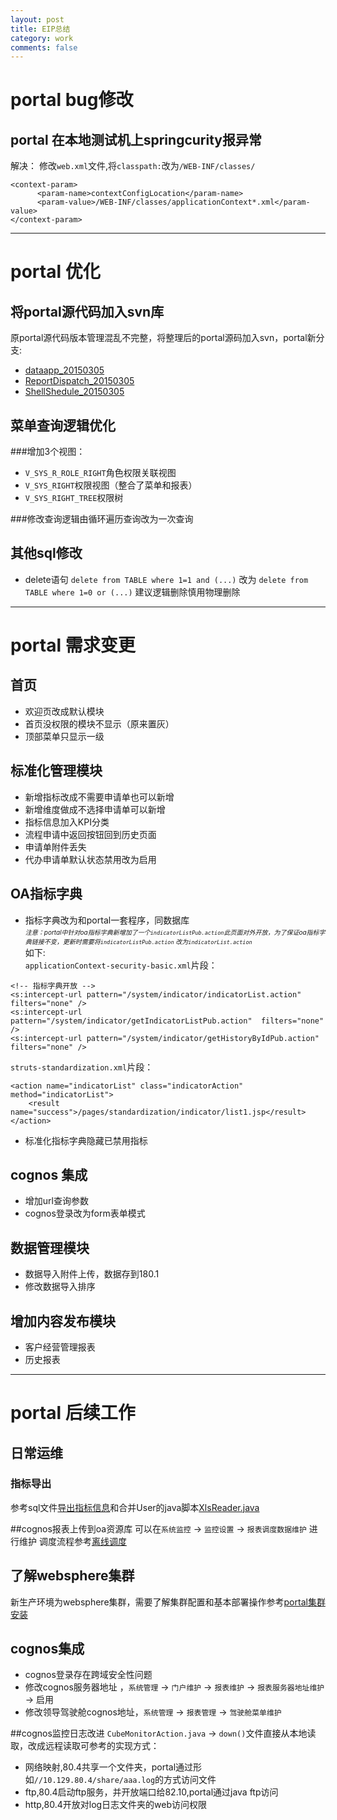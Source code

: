 ```yaml
---
layout: post
title: EIP总结
category: work
comments: false
---
```

# portal bug修改
## portal 在本地测试机上springcurity报异常
解决：
修改`web.xml`文件,将`classpath:`改为`/WEB-INF/classes/`

```
<context-param>
	  <param-name>contextConfigLocation</param-name>
	  <param-value>/WEB-INF/classes/applicationContext*.xml</param-value>
</context-param>
```
---
# portal 优化
## 将portal源代码加入svn库
原portal源代码版本管理混乱不完整，将整理后的portal源码加入svn，portal新分支:
+ [dataapp_20150305](https://10.137.80.91:6103/svn/root/EIP/EIP2/dwcode/portal-java/dataapp_20150305)
+ [ReportDispatch_20150305](https://10.137.80.91:6103/svn/root/EIP/EIP2/dwcode/portal-java/ReportDispatch_20150305)
+ [ShellShedule_20150305](https://10.137.80.91:6103/svn/root/EIP/EIP2/dwcode/portal-java/ShellShedule_20150305)

## 菜单查询逻辑优化

###增加3个视图：
+ `V_SYS_R_ROLE_RIGHT`角色权限关联视图
+ `V_SYS_RIGHT`权限视图（整合了菜单和报表）
+ `V_SYS_RIGHT_TREE`权限树

###修改查询逻辑由循环遍历查询改为一次查询

## 其他sql修改
+ delete语句
`delete from TABLE where 1=1 and (...)`
改为
`delete from TABLE where 1=0 or (...)`
建议逻辑删除慎用物理删除

---
# portal 需求变更

## 首页
+ 欢迎页改成默认模块
+ 首页没权限的模块不显示（原来置灰）
+ 顶部菜单只显示一级

## 标准化管理模块
+ 新增指标改成不需要申请单也可以新增
+ 新增维度做成不选择申请单可以新增
+ 指标信息加入KPI分类
+ 流程申请中返回按钮回到历史页面
+ 申请单附件丢失
+ 代办申请单默认状态禁用改为启用

## OA指标字典
+ 指标字典改为和portal一套程序，同数据库  
<font size=1>_注意：portal中针对oa指标字典新增加了一个`indicatorListPub.action`此页面对外开放，为了保证oa指标字典链接不变，更新时需要将`indicatorListPub.action` 改为`indicatorList.action`_</font>  
如下:  
`applicationContext-security-basic.xml`片段：

```
<!-- 指标字典开放 -->
<s:intercept-url pattern="/system/indicator/indicatorList.action"  filters="none" /> 
<s:intercept-url pattern="/system/indicator/getIndicatorListPub.action"  filters="none" /> 
<s:intercept-url pattern="/system/indicator/getHistoryByIdPub.action"  filters="none" />
```

`struts-standardization.xml`片段：

```
<action name="indicatorList" class="indicatorAction" method="indicatorList">
    <result name="success">/pages/standardization/indicator/list1.jsp</result>
</action>
```

+ 标准化指标字典隐藏已禁用指标

## cognos 集成
+ 增加url查询参数
+ cognos登录改为form表单模式


## 数据管理模块
+ 数据导入附件上传，数据存到180.1
+ 修改数据导入排序

## 增加内容发布模块
+ 客户经营管理报表
+ 历史报表



---
# portal 后续工作
## 日常运维
### 指标导出
参考sql文件[导出指标信息](/atts/sql/导出指标信息.txt)和合并User的java脚本[XlsReader.java](/atts/java/XlsReader.java)

##cognos报表上传到oa资源库
可以在`系统监控` -> `监控设置` -> `报表调度数据维护` 进行维护
调度流程参考[离线调度](report-dispatch.html)

## 了解websphere集群
新生产环境为websphere集群，需要了解集群配置和基本部署操作参考[portal集群安装](/java/2015/08/05/was-cluster.html)

## cognos集成
+ cognos登录存在跨域安全性问题
+ 修改cognos服务器地址 ，`系统管理` -> `门户维护` -> `报表维护` -> `报表服务器地址维护` -> 启用
+ 修改领导驾驶舱cognos地址，`系统管理` -> `报表管理` -> `驾驶舱菜单维护`

##cognos监控日志改进
`CubeMonitorAction.java` -> `down()`文件直接从本地读取，改成远程读取可参考的实现方式：

- 网络映射,80.4共享一个文件夹，portal通过形如`//10.129.80.4/share/aaa.log`的方式访问文件
- ftp,80.4启动ftp服务，并开放端口给82.10,portal通过java ftp访问
- http,80.4开放对log日志文件夹的web访问权限





